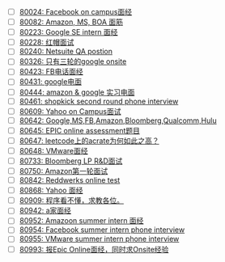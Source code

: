 - [ ] [80024: Facebook on campus面经](http://instant.1point3acres.com/thread/80024)
- [ ] [80082: Amazon, MS, BOA 面筋](http://instant.1point3acres.com/thread/80082)
- [ ] [80223: Google SE intern 面经](http://instant.1point3acres.com/thread/80223)
- [ ] [80228: 红帽面试](http://instant.1point3acres.com/thread/80228)
- [ ] [80240: Netsuite QA postion](http://instant.1point3acres.com/thread/80240)
- [ ] [80326: 只有三轮的google onsite](http://instant.1point3acres.com/thread/80326)
- [ ] [80423: FB电话面经](http://instant.1point3acres.com/thread/80423)
- [ ] [80431: google电面](http://instant.1point3acres.com/thread/80431)
- [ ] [80444: amazon &amp; google 实习电面](http://instant.1point3acres.com/thread/80444)
- [ ] [80461: shopkick second round phone interview](http://instant.1point3acres.com/thread/80461)
- [ ] [80609: Yahoo on Campus面试](http://instant.1point3acres.com/thread/80609)
- [ ] [80642: Google,MS,FB,Amazon,Bloomberg,Qualcomm,Hulu](http://instant.1point3acres.com/thread/80642)
- [ ] [80645: EPIC online assessment题目](http://instant.1point3acres.com/thread/80645)
- [ ] [80647: leetcode上的acrate为何如此之高？](http://instant.1point3acres.com/thread/80647)
- [ ] [80648: VMware面经](http://instant.1point3acres.com/thread/80648)
- [ ] [80733: Bloomberg LP R&amp;D面试](http://instant.1point3acres.com/thread/80733)
- [ ] [80750: Amazon第一轮面试](http://instant.1point3acres.com/thread/80750)
- [ ] [80842: Reddwerks online test](http://instant.1point3acres.com/thread/80842)
- [ ] [80868: Yahoo 面经](http://instant.1point3acres.com/thread/80868)
- [ ] [80909: 程序看不懂，求教各位。](http://instant.1point3acres.com/thread/80909)
- [ ] [80942: a家面经](http://instant.1point3acres.com/thread/80942)
- [ ] [80952: Amazoon summer intern 面经](http://instant.1point3acres.com/thread/80952)
- [ ] [80954: Facebook summer intern phone interview](http://instant.1point3acres.com/thread/80954)
- [ ] [80955: VMware summer intern phone interview](http://instant.1point3acres.com/thread/80955)
- [ ] [80993: 报Epic Online面经，同时求Onsite经验](http://instant.1point3acres.com/thread/80993)
